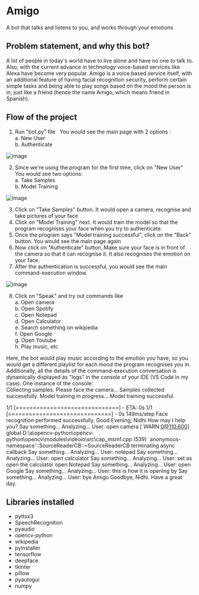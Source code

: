 # Amigo
A bot that talks and listens to you, and works through your emotions

## Problem statement, and why this bot?
A lot of people in today's world have to live alone and have no one to talk to. Also, with the current advance in technology voice-based services like Alexa have become very popular.
Amigo is a voice based service itself, with an additional feature of having facial recognition security, perform certain simple tasks and being able to play songs based on the mood the person is in, just like a friend (hence the name Amigo, which means friend in Spanish).

## Flow of the project
1. Run "bot.py" file
&nbsp; You would see the main page with 2 options : 
<br />a. New User
<br />b. Authenticate

![image](https://user-images.githubusercontent.com/88290216/170872651-b4a97145-a008-486f-9752-5271daa26a82.png)

2. Since we're using the program for the first time, click on "New User"
&nbsp; You would see two options:
<br />a. Take Samples
<br />b. Model Training

![image](https://user-images.githubusercontent.com/88290216/170872904-ef62c6a2-c1d2-47f8-82ee-ef9f590204c5.png)

3. Click on "Take Samples" button. It would open a camera, recognise and take pictures of your face
4. Click on "Model Training" next. It would train the model so that the program recognises your face when you try to authenticate.
5. Once the program says "Model training successful", click on the "Back" button. You would see the main page again
6. Now click on "Authenticate" button. Make sure your face is in front of the camera so that it can recognise it. It also recognises the emotion on your face.
7. After the authentication is successful, you would see the main command-execution window.

![image](https://user-images.githubusercontent.com/88290216/170872676-ca84b3af-aa48-4d97-9966-c4e28963657e.png)

8. Click on "Speak" and try out commands like
&nbsp; <br />a. Open camera
&nbsp; <br />b. Open Spotify
&nbsp; <br />c. Open Notepad
&nbsp; <br />d. Open Calculator
&nbsp; <br />e. Search something on wikipedia
&nbsp; <br />f. Open Google
&nbsp; <br />g. Open Youtube
&nbsp; <br />h. Play music, etc

Here, the bot would play music according to the emotion you have, so you would get a different playlist for each mood the program recognises you in.
<br />
Additionally, all the details of the command-execution conversation is dynamically displayed as "logs" in the console of your IDE (VS Code in my case).
One instance of the console:<br />
Collecting samples. Please face the camera...
Samples collected successfully.
Model training in progress...
Model training successful.

1/1 [==============================] - ETA: 0s
1/1 [==============================] - 0s 149ms/step
Face recognition performed successfully.
Good Evening, Nidhi
How may I help you?
Say something...
Analyzing...
User:  open camera
[ WARN:0@110.600] global D:\a\opencv-python\opencv-python\opencv\modules\videoio\src\cap_msmf.cpp (539) `anonymous-namespace'::SourceReaderCB::~SourceReaderCB terminating async callback
Say something...
Analyzing...
User:  notepad
Say something...
Analyzing...
User:  open calculator
Say something...
Analyzing...
User:  set as open the calculator open Notepad
Say something...
Analyzing...
User:  open Google
Say something...
Analyzing...
User:  this is how it is opening by
Say something...
Analyzing...
User:  bye Amigo
Goodbye, Nidhi. Have a great day.

## Libraries installed
* pyttsx3
* SpeechRecognition
* pyaudio
* opencv-python
* wikipedia
* pyinstaller
* tensorflow
* deepface
* tkinter
* pillow
* pyautogui
* numpy

